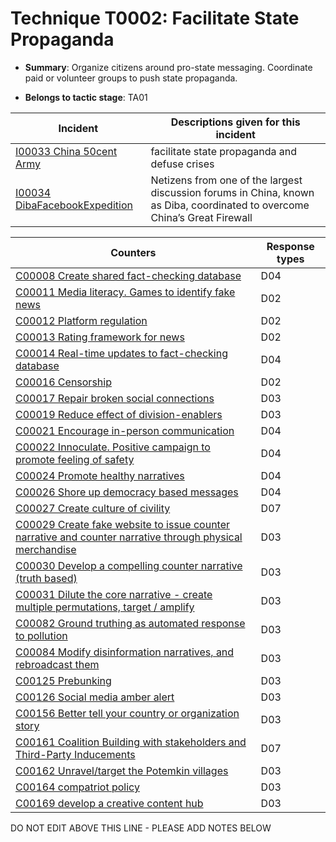 # Technique T0002: Facilitate State Propaganda

* **Summary**: Organize citizens around pro-state messaging. Coordinate paid or volunteer groups to push state propaganda.

* **Belongs to tactic stage**: TA01


| Incident | Descriptions given for this incident |
| -------- | -------------------- |
| [I00033 China 50cent Army](../incidents/I00033.md) | facilitate state propaganda and defuse crises |
| [I00034 DibaFacebookExpedition](../incidents/I00034.md) | Netizens from one of the largest discussion forums in China, known as Diba, coordinated to overcome China’s Great Firewall |



| Counters | Response types |
| -------- | -------------- |
| [C00008 Create shared fact-checking database](../counters/C00008.md) | D04 |
| [C00011 Media literacy. Games to identify fake news](../counters/C00011.md) | D02 |
| [C00012 Platform regulation](../counters/C00012.md) | D02 |
| [C00013 Rating framework for news](../counters/C00013.md) | D02 |
| [C00014 Real-time updates to fact-checking database](../counters/C00014.md) | D04 |
| [C00016 Censorship](../counters/C00016.md) | D02 |
| [C00017 Repair broken social connections](../counters/C00017.md) | D03 |
| [C00019 Reduce effect of division-enablers](../counters/C00019.md) | D03 |
| [C00021 Encourage in-person communication](../counters/C00021.md) | D04 |
| [C00022 Innoculate. Positive campaign to promote feeling of safety](../counters/C00022.md) | D04 |
| [C00024 Promote healthy narratives](../counters/C00024.md) | D04 |
| [C00026 Shore up democracy based messages](../counters/C00026.md) | D04 |
| [C00027 Create culture of civility](../counters/C00027.md) | D07 |
| [C00029 Create fake website to issue counter narrative and counter narrative through physical merchandise](../counters/C00029.md) | D03 |
| [C00030 Develop a compelling counter narrative (truth based)](../counters/C00030.md) | D03 |
| [C00031 Dilute the core narrative - create multiple permutations, target / amplify](../counters/C00031.md) | D03 |
| [C00082 Ground truthing as automated response to pollution](../counters/C00082.md) | D03 |
| [C00084 Modify disinformation narratives, and rebroadcast them](../counters/C00084.md) | D03 |
| [C00125 Prebunking](../counters/C00125.md) | D03 |
| [C00126 Social media amber alert](../counters/C00126.md) | D03 |
| [C00156 Better tell your country or organization story](../counters/C00156.md) | D03 |
| [C00161 Coalition Building with stakeholders and Third-Party Inducements](../counters/C00161.md) | D07 |
| [C00162 Unravel/target the Potemkin villages](../counters/C00162.md) | D03 |
| [C00164 compatriot policy](../counters/C00164.md) | D03 |
| [C00169 develop a creative content hub](../counters/C00169.md) | D03 |


DO NOT EDIT ABOVE THIS LINE - PLEASE ADD NOTES BELOW